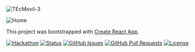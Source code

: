 ![TEcMovil-3](https://user-images.githubusercontent.com/76817211/117567560-f7a41d00-b0bc-11eb-8098-8e5ad6b87701.png)



![Home](https://user-images.githubusercontent.com/76817211/117566227-b0665e00-b0b5-11eb-94de-eceaa67deac6.png)

This project was bootstrapped with [Create React App](https://github.com/facebook/create-react-app).



[![Hackathon](https://img.shields.io/badge/hackathon-name-orange.svg)](http://hackathon.url.com) [![Status](https://img.shields.io/badge/status-active-success.svg)]() [![GitHub Issues](https://img.shields.io/github/issues/kylelobo/The-Documentation-Compendium.svg)](https://github.com/kylelobo/The-Documentation-Compendium/issues) [![GitHub Pull Requests](https://img.shields.io/github/issues-pr/kylelobo/The-Documentation-Compendium.svg)](https://github.com/kylelobo/The-Documentation-Compendium/pulls) [![License](https://img.shields.io/badge/license-MIT-blue.svg)](LICENSE.md)







